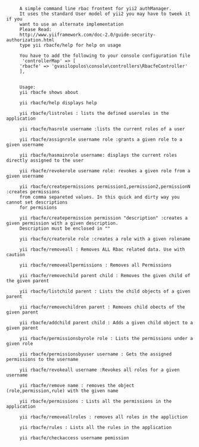 

    
         A simple command line rbac frontent for yii2 authManager.
         It uses the standard User model of yii2 you may have to tweek it if you
         want to use an alternate implementation 
         Please Read:
         http://www.yiiframework.com/doc-2.0/guide-security-authorization.html
         type yii rbacfe/help for help on usage
    
         You have to add the following to your console configuration file
          'controllerMap' => [
         'rbacfe' => 'gvasilopulos\console\controllers\RbacfeController'
         ],
       

         Usage: 
         yii rbacfe shows about
         
         yii rbacfe/help displays help

         yii rbacfe/listroles : lists the defined useroles in the application

         yii rbacfe/hasrole username :lists the current roles of a user

         yii rbacfe/assignrole username role :grants a given role to a given username

         yii rbacfe/hasmainrole username: displays the current roles directly assigned to the user 
 
         yii rbacfe/revokerole username role: revokes a given role from a given username

         yii rbacfe/createpermissions permission1,permission2,permissionN :creates permissions
         from comma separeted values. In this quick and dirty way you cannot set descriptions 
         for permisions

         yii rbacfe/createpermission permission "description" :creates a given permission with a given description.
         Description must be enclosed in ""

         yii rbacfe/createrole role :creates a role with a given rolename 

         yii rbacfe/removeall : Removes ALL Rbac related data. Use with caution

         yii rbacfe/removeallpermissions : Removes all Permissions

         yii rbacfe/removechild parent child : Removes the given child of the given parent

         yii rbacfe/listchild parent : Lists the child objects of a given parent

         yii rbacfe/removechildren parent : Removes child obects of the given parent

         yii rbacfe/addchild parent child : Adds a given child object to a given parent

         yii rbacfe/permissionsbyrole role : Lists the permissions under a given role

         yii rbacfe/permissionsbyuser username : Gets the assigned permissions to the username

         yii rbacfe/revokeall username :Revokes all roles for a given username

         yii rbacfe/remove name : removes the object (role,permission,rule) with the given name

         yii rbacfe/permissions : Lists all the permissions in the application

         yii rbacfe/removeallroles : removes all roles in the appliction

         yii rbacfe/rules : Lists all the rules in the application

         yii rbacfe/checkaccess username pemission